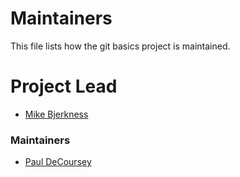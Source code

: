 # Maintainers

This file lists how the git basics project is maintained.

# Project Lead

* [Mike Bjerkness](https://github.com/mbjerkness)

### Maintainers

* [Paul DeCoursey](https://github.com/optimuspaul)
